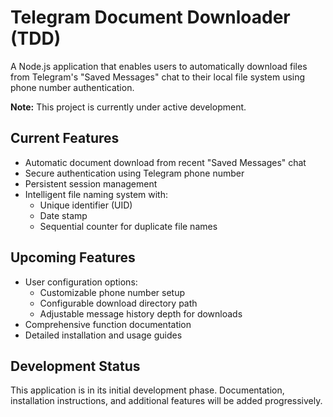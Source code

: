 # Telegram Document Downloader (TDD)

A Node.js application that enables users to automatically download files from Telegram's "Saved Messages" chat to their local file system using phone number authentication.

**Note:** This project is currently under active development.

## Current Features

- Automatic document download from recent "Saved Messages" chat
- Secure authentication using Telegram phone number
- Persistent session management
- Intelligent file naming system with:
  - Unique identifier (UID)
  - Date stamp
  - Sequential counter for duplicate file names

## Upcoming Features

- User configuration options:
  - Customizable phone number setup
  - Configurable download directory path
  - Adjustable message history depth for downloads
- Comprehensive function documentation
- Detailed installation and usage guides

## Development Status

This application is in its initial development phase. Documentation, installation instructions, and additional features will be added progressively.


